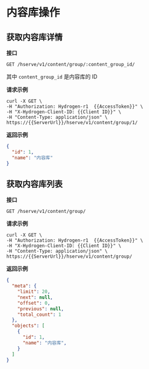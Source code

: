 # 内容库操作

## 获取内容库详情

**接口**

`GET /hserve/v1/content/group/:content_group_id/`

其中 `content_group_id` 是内容库的 ID

**请求示例**

```shell
curl -X GET \
-H "Authorization: Hydrogen-r1  {{AccessToken}}" \
-H "X-Hydrogen-Client-ID: {{Client ID}}" \
-H "Content-Type: application/json" \
https://{{ServerUrl}}/hserve/v1/content/group/1/
```

**返回示例**

```json
{
  "id": 1,
  "name": "内容库"
}
```

## 获取内容库列表

**接口**

`GET /hserve/v1/content/group/`

**请求示例**

```shell
curl -X GET \
-H "Authorization: Hydrogen-r1  {{AccessToken}}" \
-H "X-Hydrogen-Client-ID: {{Client ID}}" \
-H "Content-Type: application/json" \
https://{{ServerUrl}}/hserve/v1/content/group/
```

**返回示例**

```json
{
  "meta": {
    "limit": 20,
    "next": null,
    "offset": 0,
    "previous": null,
    "total_count": 1
  },
  "objects": [
    {
      "id": 1,
      "name": "内容库",
    }
  ]
}
```
